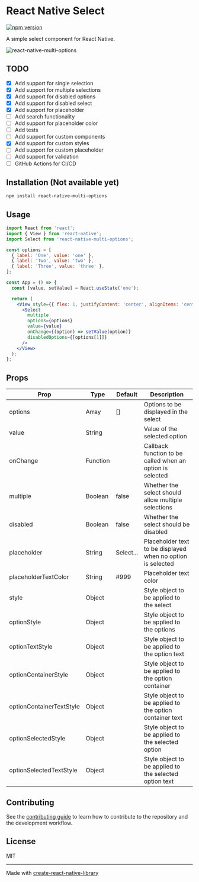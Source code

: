 # React Native Select

[![npm version](https://badge.fury.io/js/react-native-multi-options.svg)](https://badge.fury.io/js/react-native-multi-options)

A simple select component for React Native.

![react-native-multi-options](https://user-images.githubusercontent.com/10114716/193332497-5d4fc808-f5ac-475e-b7c7-f0c742673296.png)

## TODO

- [x] Add support for single selection
- [x] Add support for multiple selections
- [x] Add support for disabled options
- [x] Add support for disabled select
- [x] Add support for placeholder
- [ ] Add search functionality
- [ ] Add support for placeholder color
- [ ] Add tests
- [ ] Add support for custom components
- [x] Add support for custom styles
- [ ] Add support for custom placeholder
- [ ] Add support for validation
- [ ] GitHub Actions for CI/CD

## Installation (Not available yet)

```bash
npm install react-native-multi-options
```

## Usage

```jsx
import React from 'react';
import { View } from 'react-native';
import Select from 'react-native-multi-options';

const options = [
  { label: 'One', value: 'one' },
  { label: 'Two', value: 'two' },
  { label: 'Three', value: 'three' },
];

const App = () => {
  const [value, setValue] = React.useState('one');

  return (
    <View style={{ flex: 1, justifyContent: 'center', alignItems: 'center' }}>
      <Select
        multiple
        options={options}
        value={value}
        onChange={(option) => setValue(option)}
        disabledOptions={[options[1]]}
      />
    </View>
  );
};
```

## Props

| Prop                     | Type     | Default   | Description                                                 |
| ------------------------ | -------- | --------- | ----------------------------------------------------------- |
| options                  | Array    | []        | Options to be displayed in the select                       |
| value                    | String   |           | Value of the selected option                                |
| onChange                 | Function |           | Callback function to be called when an option is selected   |
| multiple                 | Boolean  | false     | Whether the select should allow multiple selections         |
| disabled                 | Boolean  | false     | Whether the select should be disabled                       |
| placeholder              | String   | Select... | Placeholder text to be displayed when no option is selected |
| placeholderTextColor     | String   | #999      | Placeholder text color                                      |
| style                    | Object   |           | Style object to be applied to the select                    |
| optionStyle              | Object   |           | Style object to be applied to the options                   |
| optionTextStyle          | Object   |           | Style object to be applied to the option text               |
| optionContainerStyle     | Object   |           | Style object to be applied to the option container          |
| optionContainerTextStyle | Object   |           | Style object to be applied to the option container text     |
| optionSelectedStyle      | Object   |           | Style object to be applied to the selected option           |
| optionSelectedTextStyle  | Object   |           | Style object to be applied to the selected option text      |

## Contributing

See the [contributing guide](CONTRIBUTING.md) to learn how to contribute to the repository and the development workflow.

## License

MIT

---

Made with [create-react-native-library](https://github.com/callstack/react-native-builder-bob)
